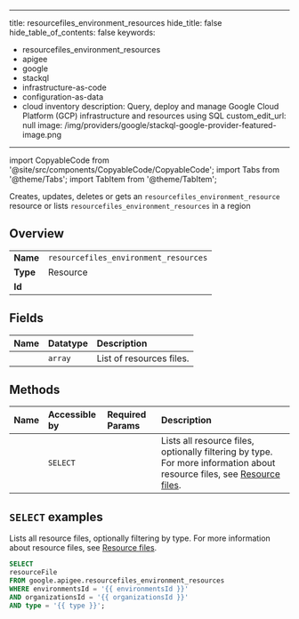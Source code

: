 
---
title: resourcefiles_environment_resources
hide_title: false
hide_table_of_contents: false
keywords:
  - resourcefiles_environment_resources
  - apigee
  - google
  - stackql
  - infrastructure-as-code
  - configuration-as-data
  - cloud inventory
description: Query, deploy and manage Google Cloud Platform (GCP) infrastructure and resources using SQL
custom_edit_url: null
image: /img/providers/google/stackql-google-provider-featured-image.png
---

import CopyableCode from '@site/src/components/CopyableCode/CopyableCode';
import Tabs from '@theme/Tabs';
import TabItem from '@theme/TabItem';

Creates, updates, deletes or gets an <code>resourcefiles_environment_resource</code> resource or lists <code>resourcefiles_environment_resources</code> in a region

## Overview
<table><tbody>
<tr><td><b>Name</b></td><td><code>resourcefiles_environment_resources</code></td></tr>
<tr><td><b>Type</b></td><td>Resource</td></tr>
<tr><td><b>Id</b></td><td><CopyableCode code="google.apigee.resourcefiles_environment_resources" /></td></tr>
</tbody></table>

## Fields
| Name | Datatype | Description |
|:-----|:---------|:------------|
| <CopyableCode code="resourceFile" /> | `array` | List of resources files. |

## Methods
| Name | Accessible by | Required Params | Description |
|:-----|:--------------|:----------------|:------------|
| <CopyableCode code="organizations_environments_resourcefiles_list_environment_resources" /> | `SELECT` | <CopyableCode code="environmentsId, organizationsId, type" /> | Lists all resource files, optionally filtering by type. For more information about resource files, see [Resource files](https://cloud.google.com/apigee/docs/api-platform/develop/resource-files). |

## `SELECT` examples

Lists all resource files, optionally filtering by type. For more information about resource files, see [Resource files](https://cloud.google.com/apigee/docs/api-platform/develop/resource-files).

```sql
SELECT
resourceFile
FROM google.apigee.resourcefiles_environment_resources
WHERE environmentsId = '{{ environmentsId }}'
AND organizationsId = '{{ organizationsId }}'
AND type = '{{ type }}'; 
```
